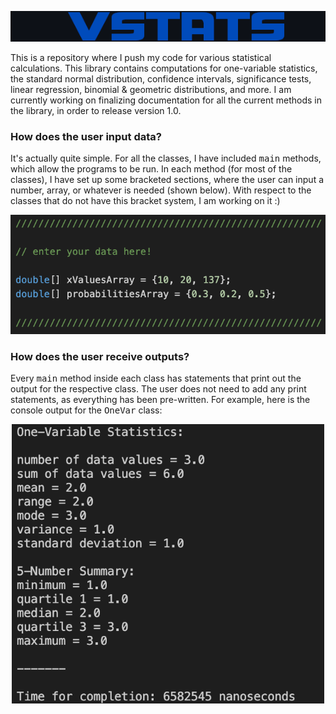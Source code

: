 <p align="center">
  <img src="VStats/images/vstatslogo.png" width="570">
</p>

This is a repository where I push my code for various statistical calculations. This library contains computations for one-variable statistics, the standard normal distribution, confidence intervals, significance tests, linear regression, binomial & geometric distributions, and more. I am currently working on finalizing documentation for all the current methods in the library, in order to release version 1.0. 

### How does the user input data? ###

It's actually quite simple. For all the classes, I have included <samp>main</samp> methods, which allow the programs to be run. In each method (for most of the classes), I have set up some bracketed sections, where the user can input a number, array, or whatever is needed (shown below). With respect to the classes that do not have this bracket system, I am working on it :) 

<p align="center">
  <img src="VStats/images/userinputscreenshot.png" width="570">
</p>

### How does the user receive outputs? ###

Every <samp>main</samp> method inside each class has statements that print out the output for the respective class. The user does not need to add any print statements, as everything has been pre-written. For example, here is the console output for the <samp>OneVar</samp> class: 
  
<p align="center">
  <img src="VStats/images/onevarstatsoutput.png" width="500">
</p>
